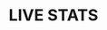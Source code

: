 ---
id: tokenCard2
title: LIVE STATS
image: ./live_stats.png
button: TFT STATISTICS
link: '/https://tokenstats.threefoldtoken.com/'
order: 1
excerpt: TFT is live and actively traded.
---